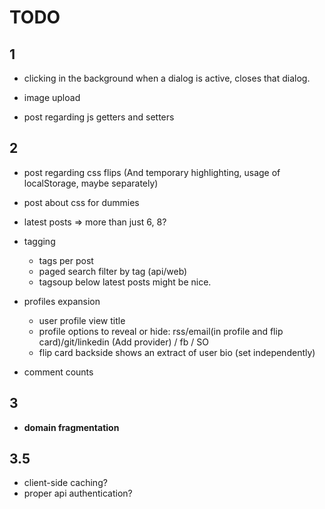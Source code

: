 TODO
=======

1
-------

- clicking in the background when a dialog is active, closes that dialog.

- image upload

- post regarding js getters and setters


2
-------

- post regarding css flips (And temporary highlighting, usage of localStorage, maybe separately)
- post about css for dummies

- latest posts => more than just 6, 8?

- tagging
  - tags per post
  - paged search filter by tag (api/web)
  - tagsoup below latest posts might be nice.

- profiles expansion
  - user profile view title
  - profile options to reveal or hide: rss/email(in profile and flip card)/git/linkedin (Add provider) / fb / SO
  - flip card backside shows an extract of user bio (set independently)

- comment counts



3
-------
- **domain fragmentation**

3.5
-------
- client-side caching?
- proper api authentication?